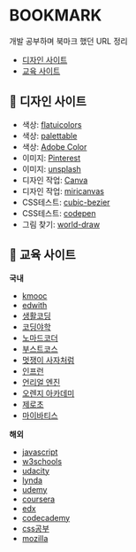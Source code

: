 # BOOKMARK
개발 공부하며 북마크 했던 URL 정리 

* [디자인 사이트](https://github.com/thdqudgns/bookmark#open_file_folder-%EB%94%94%EC%9E%90%EC%9D%B8-%EC%82%AC%EC%9D%B4%ED%8A%B8)
* [교육 사이트](https://github.com/thdqudgns/bookmark#open_file_folder-%EA%B5%90%EC%9C%A1-%EC%82%AC%EC%9D%B4%ED%8A%B8)


## :open_file_folder: 디자인 사이트
* 색상: [flatuicolors](https://flatuicolors.com/)
* 색상: [palettable](https://www.palettable.io/E3CB94)
* 색상: [Adobe Color](https://color.adobe.com/ko/create/color-wheel)
* 이미지: [Pinterest](https://www.pinterest.co.kr/)
* 이미지: [unsplash](https://unsplash.com/images/stock/public-domain)
* 디자인 작업: [Canva](https://www.canva.com/ko_kr/create/)
* 디자인 작업: [miricanvas](https://www.miricanvas.com/)
* CSS테스트: [cubic-bezier](https://cubic-bezier.com/#.94,.17,.07,.98)
* CSS테스트: [codepen](https://codepen.io/vineethtrv/full/XKKEgM)
* 그림 찾기: [world-draw](https://world-draw.appspot.com/)

## :open_file_folder: 교육 사이트
**국내**
* [kmooc](http://www.kmooc.kr/)
* [edwith](https://www.edwith.org/)
* [생활코딩](https://opentutorials.org/course/1)
* [코딩야학](https://github.com/codingeverybody/codingyahac)
* [노마드코더](https://nomadcoders.co/)
* [부스트코스](https://www.boostcourse.org/)
* [멋쟁이 사자처럼](https://likelion.net/)
* [인프런](https://www.inflearn.com/)
* [언리얼 엔진](https://www.unrealengine.com/ko/onlinelearning-courses?lang=ko)
* [오렌지 아카데미](https://www.orentec.co.kr/)
* [제로초](https://www.zerocho.com/)
* [마이바티스](https://mybatis.org/mybatis-3/ko/index.html)

**해외**
* [javascript](https://www.programiz.com/javascript/get-started)
* [w3schools](https://www.w3schools.com/)
* [udacity](https://www.udacity.com/)
* [lynda](https://www.lynda.com/)
* [udemy](https://www.udemy.com/ko/)
* [coursera](https://www.coursera.org/)
* [edx](https://www.edx.org/)
* [codecademy](https://www.codecademy.com/learn)
* [css공부](https://flukeout.github.io/)
* [mozilla](https://developer.mozilla.org/en-US/docs/Web/CSS/transform)